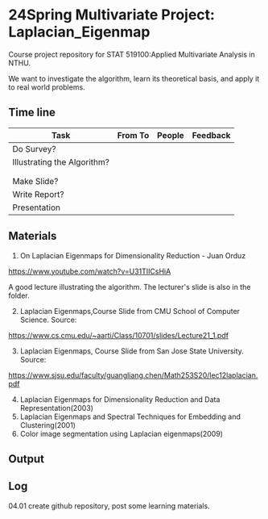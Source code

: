 # 24Spring Multivariate Project: Laplacian_Eigenmap

Course project repository for STAT 519100:Applied Multivariate Analysis in NTHU.

We want to investigate the algorithm, learn its theoretical basis, and apply it to real world problems. 



## Time line

| Task                        | From To | People | Feedback |
| --------------------------- | ------- | ------ | -------- |
| Do Survey?                  |         |        |          |
| Illustrating the Algorithm? |         |        |          |
|                             |         |        |          |
|                             |         |        |          |
| Make Slide?                 |         |        |          |
| Write Report?               |         |        |          |
| Presentation                |         |        |          |



## Materials

1. On Laplacian Eigenmaps for Dimensionality Reduction - Juan Orduz

https://www.youtube.com/watch?v=U31TIICsHiA

A good lecture illustrating the algorithm. The lecturer's slide is also in the folder. 

2. Laplacian Eigenmaps,Course Slide from CMU School of Computer Science. Source:

https://www.cs.cmu.edu/~aarti/Class/10701/slides/Lecture21_1.pdf

3. Laplacian Eigenmaps, Course Slide from San Jose State University. Source:

https://www.sjsu.edu/faculty/guangliang.chen/Math253S20/lec12laplacian.pdf

4. Laplacian Eigenmaps for Dimensionality Reduction and Data Representation(2003)
5. Laplacian Eigenmaps and Spectral Techniques for Embedding and Clustering(2001)
6. Color image segmentation using Laplacian eigenmaps(2009)



## Output



## Log

04.01 create github repository, post some learning materials.

## 
